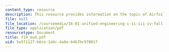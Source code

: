 ```yaml
---
content_type: resource
description: This resource provides information on the topic of Airfoils.
file: null
file_location: /coursemedia/16-01-unified-engineering-i-ii-iii-iv-fall-2005-spring-2006/5e5f1127b6ce1d4c4a6e64b7bc970017_f19_mud.pdf
file_type: application/pdf
resourcetype: Document
title: f19_mud.pdf
uid: 5e5f1127-b6ce-1d4c-4a6e-64b7bc970017
---
```


